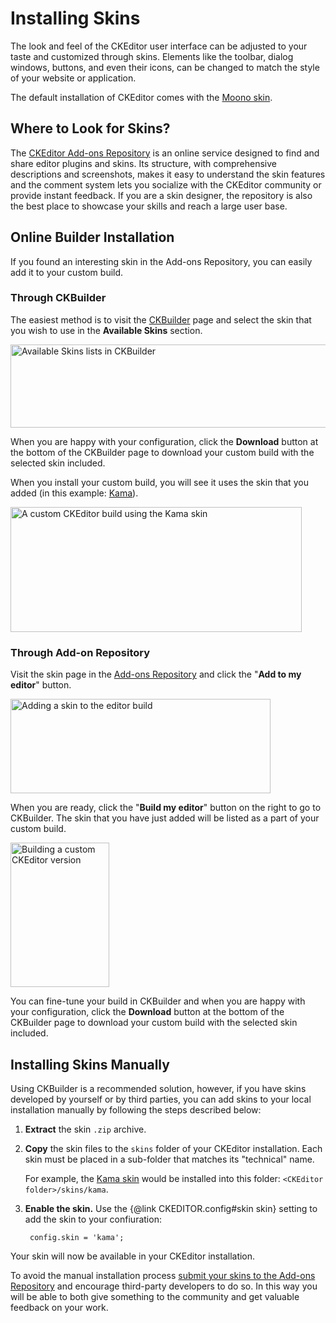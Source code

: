 <!--
Copyright (c) 2003-2017, CKSource - Frederico Knabben. All rights reserved.
For licensing, see LICENSE.md.
-->

# Installing Skins

The look and feel of the CKEditor user interface can be adjusted to your taste and customized through skins. Elements like the toolbar, dialog windows, buttons, and even their icons, can be changed to match the style of your website or application.

The default installation of CKEditor comes with the [Moono skin](https://ckeditor.com/cke4/addon/moono).

## Where to Look for Skins?

The [CKEditor Add-ons Repository](https://ckeditor.com/cke4/addons/plugins/all) is an online service designed to find and share editor plugins and skins. Its structure, with comprehensive descriptions and screenshots, makes it easy to understand the skin features and the comment system lets you socialize with the CKEditor community or provide instant feedback. If you are a skin designer, the repository is also the best place to showcase your skills and reach a large user base.

## Online Builder Installation

If you found an interesting skin in the Add-ons Repository, you can easily add it to your custom build.

### Through CKBuilder

The easiest method is to visit the [CKBuilder](https://ckeditor.com/cke4/builder) page and select the skin that you wish to use in the **Available Skins** section.

<img src="guides/dev_skins/add_skin_ckbuilder_3.png" alt="Available Skins lists in CKBuilder" width="779" height="133">

When you are happy with your configuration, click the **Download** button at the bottom of the CKBuilder page to download your custom build with the selected skin included.

When you install your custom build, you will see it uses the skin that you added (in this example: [Kama](https://ckeditor.com/cke4/addon/kama)).

<img src="guides/dev_skins/add_skin_ckbuilder_4.png" alt="A custom CKEditor build using the Kama skin" width="466" height="200">

### Through Add-on Repository

Visit the skin page in the [Add-ons Repository](https://ckeditor.com/cke4/addons/skins/all) and click the "**Add to my editor**" button.

<img src="guides/dev_skins/add_skin_ckbuilder_1.png" alt="Adding a skin to the editor build" width="416" height="151">

When you are ready, click the "**Build my editor**" button on the right to go to CKBuilder. The skin that you have just added will be listed as a part of your custom build.

<img src="guides/dev_skins/add_skin_ckbuilder_2.png" alt="Building a custom CKEditor version" width="158" height="231">

You can fine-tune your build in CKBuilder and when you are happy with your configuration, click the **Download** button at the bottom of the CKBuilder page to download your custom build with the selected skin included.

## Installing Skins Manually

Using CKBuilder is a recommended solution, however, if you have skins developed by yourself or by third parties, you can add skins to your local installation manually by following the steps described below:

1. **Extract** the skin `.zip` archive.

2. **Copy** the skin files to the `skins` folder of your CKEditor installation. Each skin must be placed in a sub-folder that matches its "technical" name.

	For example, the [Kama skin](https://ckeditor.com/cke4/addon/kama) would be installed into this folder: `<CKEditor folder>/skins/kama`.

3. **Enable the skin.** Use the {@link CKEDITOR.config#skin skin} setting to add the skin to your confiuration:

		config.skin = 'kama';

Your skin will now be available in your CKEditor installation.

<p class="tip">
	To avoid the manual installation process <a href="https://ckeditor.com/cke4/add/skin">submit your skins to the Add-ons Repository</a> and encourage third-party developers to do so. In this way you will be able to both give something to the community and get valuable feedback on your work.
</p>
